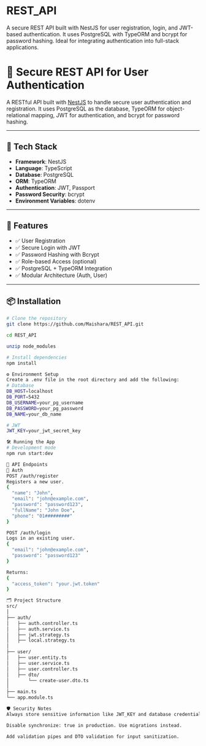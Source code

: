 # REST_API
A secure REST API built with NestJS for user registration, login, and JWT-based authentication. It uses PostgreSQL with TypeORM and bcrypt for password hashing. Ideal for integrating authentication into full-stack applications.

# 🔐 Secure REST API for User Authentication

A RESTful API built with [NestJS](https://nestjs.com/) to handle secure user authentication and registration. It uses PostgreSQL as the database, TypeORM for object-relational mapping, JWT for authentication, and bcrypt for password hashing.

---

## 🧰 Tech Stack

- **Framework**: NestJS
- **Language**: TypeScript
- **Database**: PostgreSQL
- **ORM**: TypeORM
- **Authentication**: JWT, Passport
- **Password Security**: bcrypt
- **Environment Variables**: dotenv

---

## 🚀 Features

- ✅ User Registration
- ✅ Secure Login with JWT
- ✅ Password Hashing with Bcrypt
- ✅ Role-based Access (optional)
- ✅ PostgreSQL + TypeORM Integration
- ✅ Modular Architecture (Auth, User)

---

## 📦 Installation

```bash
# Clone the repository
git clone https://github.com/Maishara/REST_API.git

cd REST_API

unzip node_modules

# Install dependencies
npm install

⚙️ Environment Setup
Create a .env file in the root directory and add the following:
# Database
DB_HOST=localhost
DB_PORT=5432
DB_USERNAME=your_pg_username
DB_PASSWORD=your_pg_password
DB_NAME=your_db_name

# JWT
JWT_KEY=your_jwt_secret_key

🛠️ Running the App
# Development mode
npm run start:dev

📮 API Endpoints
🔐 Auth
POST /auth/register
Registers a new user.
{
  "name": "John",
  "email": "john@example.com",
  "password": "password123",
  "fullName": "John Doe",
  "phone": "01#########"
}

POST /auth/login
Logs in an existing user.
{
  "email": "john@example.com",
  "password": "password123"
}

Returns:
{
  "access_token": "your.jwt.token"
}

🗂️ Project Structure
src/
│
├── auth/
│   ├── auth.controller.ts
│   ├── auth.service.ts
│   ├── jwt.strategy.ts
│   ├── local.strategy.ts
│
├── user/
│   ├── user.entity.ts
│   ├── user.service.ts
│   ├── user.controller.ts
│   ├── dto/
│       └── create-user.dto.ts
│
├── main.ts
└── app.module.ts

🛡️ Security Notes
Always store sensitive information like JWT_KEY and database credentials in environment variables.

Disable synchronize: true in production. Use migrations instead.

Add validation pipes and DTO validation for input sanitization.


